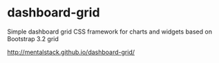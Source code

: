 # dashboard-grid

Simple dashboard grid CSS framework for charts and widgets based on Bootstrap 3.2 grid

http://mentalstack.github.io/dashboard-grid/
